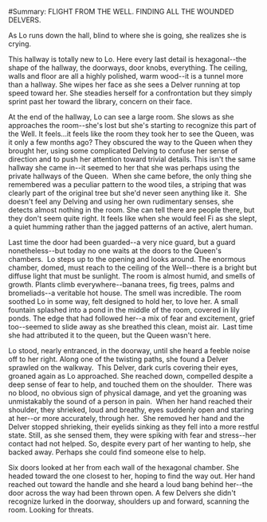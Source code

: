 #Summary: FLIGHT FROM THE WELL. FINDING ALL THE WOUNDED DELVERS. 

As Lo runs down the hall, blind to where she is going, she realizes she is crying.

This hallway is totally new to Lo. Here every last detail is hexagonal--the shape of the hallway, the doorways, door knobs, everything. The ceiling, walls and floor are all a highly polished, warm wood--it is a tunnel more than a hallway. She wipes her face as she sees a Delver running at top speed toward her. She steadies herself for a confrontation but they simply sprint past her toward the library, concern on their face.

At the end of the hallway, Lo can see a large room. She slows as she approaches the room--she's lost but she's starting to recognize this part of the Well. It feels...it feels like the room they took her to see the Queen, was it only a few months ago? They obscured the way to the Queen when they brought her, using some complicated Delving to confuse her sense of direction and to push her attention toward trivial details. This isn't the same hallway she came in--it seemed to her that she was perhaps using the private hallways of the Queen.  When she came before, the only thing she remembered was a peculiar pattern to the wood tiles, a striping that was clearly part of the original tree but she'd never seen anything like it.  She doesn't feel any Delving and using her own rudimentary senses, she detects almost nothing in the room. She can tell there are people there, but they don't seem quite right. It feels like when she would feel Fi as she slept, a quiet humming rather than the jagged patterns of an active, alert human. 

Last time the door had been guarded--a very nice guard, but a guard nonetheless--but today no one waits at the doors to the Queen's chambers.  Lo steps up to the opening and looks around. The enormous chamber, domed, must reach to the ceiling of the Well--there is a bright but diffuse light that must be sunlight. The room is almost humid, and smells of growth. Plants climb everywhere--banana trees, fig trees, palms and bromeliads--a veritable hot house. The smell was incredible. The room soothed Lo in some way, felt designed to hold her, to love her. A small fountain splashed into a pond in the middle of the room, covered in lily ponds. The edge that had followed her--a mix of fear and excitement, grief too--seemed to slide away as she breathed this clean, moist air.  Last time she had attributed it to the queen, but the Queen wasn't here.  

Lo stood, nearly entranced, in the doorway, until she heard a feeble noise off to her right. Along one of the twisting paths, she found a Delver sprawled on the walkway.  This Delver, dark curls covering their eyes, groaned again as Lo approached. She reached down, compelled despite a deep sense of fear to help, and touched them on the shoulder.  There was no blood, no obvious sign of physical damage, and yet the groaning was unmistakably the sound of a person in pain.  When her hand reached their shoulder, they shrieked, loud and breathy, eyes suddenly open and staring at her--or more accurately, through her.  She removed her hand and the Delver stopped shrieking, their eyelids sinking as they fell into a more restful state. Still, as she sensed them, they were spiking with fear and stress--her contact had not helped. So, despite every part of her wanting to help, she backed away. Perhaps she could find someone else to help. 

Six doors looked at her from each wall of the hexagonal chamber. She headed toward the one closest to her, hoping to find the way out. Her hand reached out toward the handle and she heard a loud bang behind her--the door across the way had been thrown open. A few Delvers she didn't recognize lurked in the doorway, shoulders up and forward, scanning the room. Looking for threats. 
